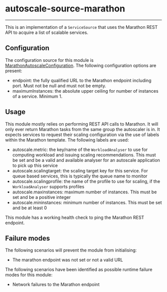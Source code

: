 # autoscale-source-marathon

---

 This is an implementation of a `ServiceSource` that uses the Marathon REST API
 to acquire a list of scalable services.


## Configuration

 The configuration source for this module is [MarathonAutoscaleConfiguration](https://github.com/Autoscaler/autoscaler/blob/develop/autoscale-container/example-configs/cfg_autoscaler_marathon_MarathonAutoscaleConfiguration).
 The following configuration options are present:

 - endpoint: the fully qualified URL to the Marathon endpoint including port.
  Must not be null and must not be empty.
 - maximumInstances: the absolute upper ceiling for number of instances of a
  service. Minimum 1.


## Usage

 This module mostly relies on performing REST API calls to Marathon. It will
 only ever return Marathon tasks from the same group the autoscaler is in. It
 expects services to request their scaling configuration via the use of labels
 within the Marathon template. The following labels are used:

 - autoscale.metric: the key/name of the `WorkloadAnalyser` to use for
  computing workload and issuing scaling recommendations. This must be set and
  be a valid and available analyser for an autoscale application to pick up
  this service
 - autoscale.scalingtarget: the scaling target key for this service. For queue
  based services, this is typically the queue name to monitor
 - autoscale.scalingprofile: the name of the profile to use for scaling, if the
  `WorkloadAnalyser` supports profiles
 - autoscale.maxinstances: maximum number of instances. This must be set and be
  a positive integer
 - autoscale.mininstances: minimum number of instances. This must be set and be
  at least 0

 This module has a working health check to ping the Marathon REST endpoint.


## Failure modes

 The following scenarios will prevent the module from initialising:

 - The marathon endpoint was not set or not a valid URL

 The following scenarios have been identified as possible runtime failure modes
 for this module:

 - Network failures to the Marathon endpoint

